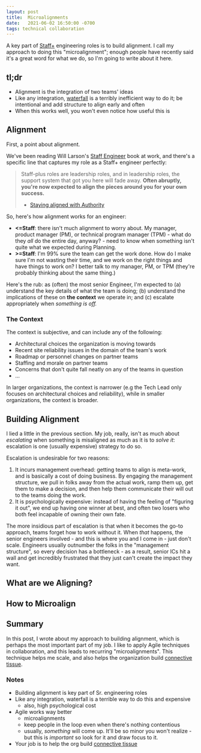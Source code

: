 ```yaml
---
layout: post
title:  Microalignments
date:   2021-06-02 16:50:00 -0700
tags: technical collaboration
---
```

A key part of [Staff+][staffeng] engineering roles is to build alignment. I call my approach to doing this "microalignment"; enough people have recently said it's a great word for what we do, so I'm going to write about it here.

## tl;dr
* Alignment is the integration of two teams' ideas
* Like any integration, [waterfall] is a terribly inefficient way to do it; be intentional and add structure to align early and often
* When this works well, you won't even notice how useful this is

## Alignment
First, a point about alignment.

We've been reading Will Larson's [Staff Engineer][staffeng] book at work, and there's a specific line that captures my role as a Staff+ engineer perfectly:
> Staff-plus roles are leadership roles, and in leadership roles, the support system that got you here will fade away. **Often abruptly, you're now expected to align the pieces around you for your own success.**
> - [Staying aligned with Authority][staffeng-aligned]

So, here's how alignment works for an engineer:
* **<=Staff**: there isn't much alignment to worry about. My manager, product manager (PM), or technical program manager (TPM) - what do they _all_ do the entire day, anyway? - need to know when something isn't quite what we expected during Planning.
* **>=Staff**: I'm 99% sure the team can get the work done. How do I make sure I'm not wasting their time, and we work on the right things and have things to work on? I better talk to my manager, PM, or TPM (they're probably thinking about the same thing.)

Here's the rub: as (often) the most senior Engineer, I'm expected to (a) understand the key details of what the team is doing; (b) understand the implications of these on **the context** we operate in; and (c) escalate appropriately when _something is off._ 

### The Context
The context is subjective, and can include any of the following:
* Architectural choices the organization is moving towards
* Recent site reliability issues in the domain of the team's work
* Roadmap or personnel changes on partner teams
* Staffing and morale on partner teams
* Concerns that don't quite fall neatly on any of the teams in question
* ...

In larger organizations, the context is narrower (e.g the Tech Lead only focuses on architectural choices and reliability), while in smaller organizations, the context is broader.

## Building Alignment
I lied a little in the previous section. My job, really, isn't as much about _escalating_ when something is misaligned as much as it is to _solve it_: escalation is one (usually expensive) strategy to do so.

Escalation is undesirable for two reasons:

1. It incurs management overhead: getting teams to align is meta-work, and is basically a cost of doing business. By engaging the management structure, we pull in folks away from the actual work, ramp them up, get them to make a decision, and then help them communicate their will out to the teams doing the work.
2. It is psychologically expensive: instead of having the feeling of "figuring it out", we end up having one winner at best, and often two losers who both feel incapable of owning their own fate.

The more insidious part of escalation is that when it becomes the go-to approach, teams forget how to work without it. When _that_ happens, the senior engineers involved - and this is where you and I come in - just don't scale. Engineers usually outnumber the folks in the "management structure", so every decision has a bottleneck - as a result, senior ICs hit a wall and get incredibly frustrated that they just can't create the impact they want.

## What are we Aligning?


## How to Microalign

## Summary
In this post, I wrote about my approach to building alignment, which is perhaps the most important part of my job. I like to apply Agile techniques in collaboration, and this leads to recurring "microalignments". This technique helps me scale, and also helps the organization build [connective tissue][updates].

### Notes
* Building alignment is key part of Sr. engineering roles
* Like any integration, waterfall is a terrible way to do this and expensive
    * also, high psychological cost
* Agile works way better
    * microalignments
    * keep people in the loop even when there's nothing contentious
    * usually, _something_ will come up. It'll be so minor you won't realize - but this is _important_ so look for it and draw focus to it.
* Your job is to help the org build [connective tissue]()

<!-- References -->
[staffeng]: https://staffeng.com/
[waterfall]: https://en.wikipedia.org/wiki/Waterfall_model
[staffeng-aligned]: https://staffeng.com/guides/staying-aligned-with-authority
[updates]: https://lethain.com/weekly-updates/
